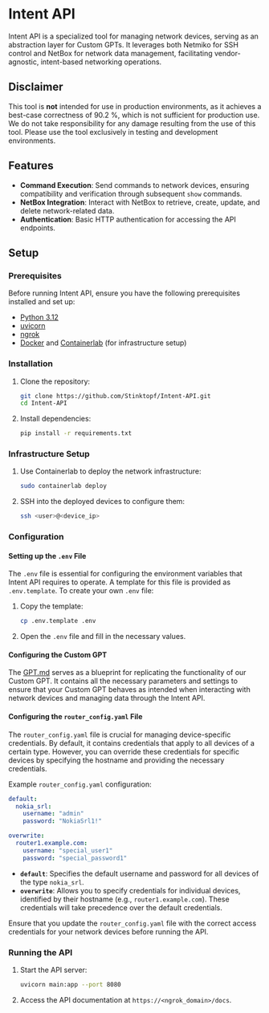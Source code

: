 # Intent API

Intent API is a specialized tool for managing network devices, serving as an abstraction layer for Custom GPTs. It leverages both Netmiko for SSH control and NetBox for network data management, facilitating vendor-agnostic, intent-based networking operations.

## Disclaimer

This tool is **not** intended for use in production environments, as it achieves a best-case correctness of 90.2 %, which is not sufficient for production use. We do not take responsibility for any damage resulting from the use of this tool. Please use the tool exclusively in testing and development environments.

## Features

- **Command Execution**: Send commands to network devices, ensuring compatibility and verification through subsequent `show` commands.
- **NetBox Integration**: Interact with NetBox to retrieve, create, update, and delete network-related data.
- **Authentication**: Basic HTTP authentication for accessing the API endpoints.

## Setup

### Prerequisites

Before running Intent API, ensure you have the following prerequisites installed and set up:

- [Python 3.12](https://www.python.org/)
- [uvicorn](https://www.uvicorn.org/)
- [ngrok](https://ngrok.com/download)
- [Docker](https://docs.docker.com/) and [Containerlab](https://containerlab.dev/install/) (for infrastructure setup)

### Installation

1. Clone the repository:

   ```bash
   git clone https://github.com/Stinktopf/Intent-API.git
   cd Intent-API
   ```

2. Install dependencies:

   ```bash
   pip install -r requirements.txt
   ```

### Infrastructure Setup

1. Use Containerlab to deploy the network infrastructure:

   ```bash
   sudo containerlab deploy
   ```

2. SSH into the deployed devices to configure them:

   ```bash
   ssh <user>@<device_ip>
   ```

### Configuration

#### Setting up the `.env` File

The `.env` file is essential for configuring the environment variables that Intent API requires to operate. A template for this file is provided as `.env.template`. To create your own `.env` file:

1. Copy the template:

   ```bash
   cp .env.template .env
   ```

2. Open the `.env` file and fill in the necessary values.

#### Configuring the Custom GPT

The [GPT.md](./GPT.md) serves as a blueprint for replicating the functionality of our Custom GPT. It contains all the necessary parameters and settings to ensure that your Custom GPT behaves as intended when interacting with network devices and managing data through the Intent API.

#### Configuring the `router_config.yaml` File

The `router_config.yaml` file is crucial for managing device-specific credentials. By default, it contains credentials that apply to all devices of a certain type. However, you can override these credentials for specific devices by specifying the hostname and providing the necessary credentials.

Example `router_config.yaml` configuration:

```yaml
default:
  nokia_srl:
    username: "admin"
    password: "NokiaSrl1!"

overwrite:
  router1.example.com:
    username: "special_user1"
    password: "special_password1"
```

- **`default`**: Specifies the default username and password for all devices of the type `nokia_srl`.
- **`overwrite`**: Allows you to specify credentials for individual devices, identified by their hostname (e.g., `router1.example.com`). These credentials will take precedence over the default credentials.

Ensure that you update the `router_config.yaml` file with the correct access credentials for your network devices before running the API.

### Running the API

1. Start the API server:

   ```bash
   uvicorn main:app --port 8080
   ```

2. Access the API documentation at `https://<ngrok_domain>/docs`.